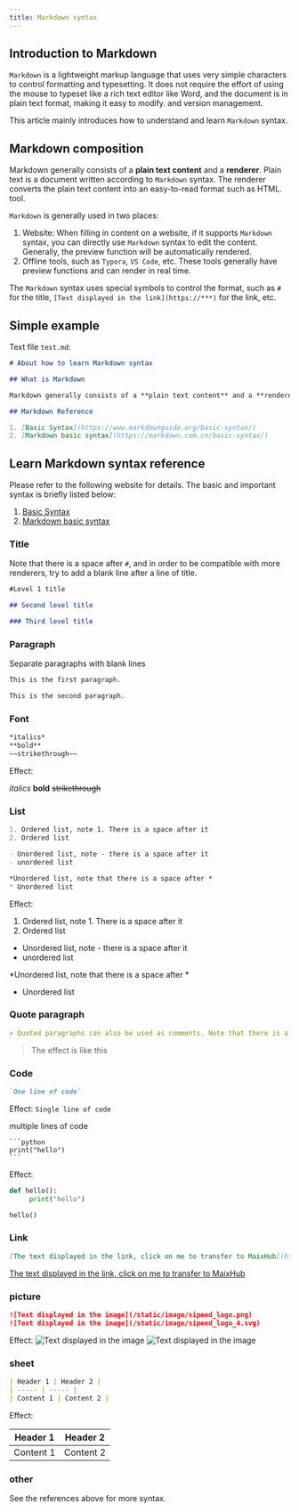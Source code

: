 ```yaml
---
title: Markdown syntax
---
```


## Introduction to Markdown

`Markdown` is a lightweight markup language that uses very simple characters to control formatting and typesetting. It does not require the effort of using the mouse to typeset like a rich text editor like Word, and the document is in plain text format, making it easy to modify. and version management.

This article mainly introduces how to understand and learn `Markdown` syntax.

## Markdown composition

Markdown generally consists of a **plain text content** and a **renderer**. Plain text is a document written according to `Markdown` syntax. The renderer converts the plain text content into an easy-to-read format such as HTML. tool.

`Markdown` is generally used in two places:
1. Website: When filling in content on a website, if it supports `Markdown` syntax, you can directly use `Markdown` syntax to edit the content. Generally, the preview function will be automatically rendered.
2. Offline tools, such as `Typora`, `VS Code`, etc. These tools generally have preview functions and can render in real time.

The `Markdown` syntax uses special symbols to control the format, such as `#` for the title, `[Text displayed in the link](https://***)` for the link, etc.

## Simple example

Text file `test.md`:

```markdown
# About how to learn Markdown syntax

## What is Markdown

Markdown generally consists of a **plain text content** and a **renderer**. Plain text is a document written according to `Markdown` syntax. The renderer converts the plain text content into an easy-to-read format such as HTML. tool.

## Markdown Reference

1. [Basic Syntax](https://www.markdownguide.org/basic-syntax/)
2. [Markdown basic syntax](https://markdown.com.cn/basic-syntax/)

```

## Learn Markdown syntax reference

Please refer to the following website for details. The basic and important syntax is briefly listed below:

1. [Basic Syntax](https://www.markdownguide.org/basic-syntax/)
2. [Markdown basic syntax](https://markdown.com.cn/basic-syntax/)

### Title

Note that there is a space after `#`, and in order to be compatible with more renderers, try to add a blank line after a line of title.

```markdown
#Level 1 title

## Second level title

### Third level title
```

### Paragraph

Separate paragraphs with blank lines

```markdown
This is the first paragraph.

This is the second paragraph.
```

### Font

```markdown
*italics*
**bold**
~~strikethrough~~
```

Effect:

*italics*
**bold**
~~strikethrough~~

### List

```markdown
1. Ordered list, note 1. There is a space after it
2. Ordered list

- Unordered list, note - there is a space after it
- unordered list

*Unordered list, note that there is a space after *
* Unordered list
```

Effect:

1. Ordered list, note 1. There is a space after it
2. Ordered list

- Unordered list, note - there is a space after it
- unordered list

*Unordered list, note that there is a space after *
* Unordered list


### Quote paragraph

```markdown
> Quoted paragraphs can also be used as comments. Note that there is a space after >
```

>The effect is like this

### Code

```markdown
`One line of code`
```
Effect: `Single line of code`

multiple lines of code
```
​```python
print("hello")
​```
```

Effect:
```python
def hello():
     print("hello")

hello()
```

### Link

```markdown
[The text displayed in the link, click on me to transfer to MaixHub](https://maixhub.com)
```

[The text displayed in the link, click on me to transfer to MaixHub](https://maixhub.com)


### picture

```markdown
![Text displayed in the image](/static/image/sipeed_logo.png)
![Text displayed in the image](/static/image/sipeed_logo_4.svg)
```

Effect:
![Text displayed in the image](/static/image/sipeed_logo.png)
![Text displayed in the image](/static/image/sipeed_logo_4.svg)

### sheet

```markdown
| Header 1 | Header 2 |
| ----- | ----- |
| Content 1 | Content 2 |
```

Effect:

| Header 1 | Header 2 |
| ----- | ----- |
| Content 1 | Content 2 |

### other

See the references above for more syntax.

